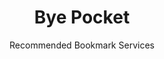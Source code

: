 ---
slug: pocket
title: Bye Pocket
subtitle: Recommended Bookmark Services
aliases:
    - /ethical-alternatives-to-pocket/
---
